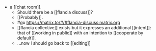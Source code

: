 - a [[chat room]].
	- Should there be a [[flancia discuss]]?
	- [[Probably]].
	- #go https://matrix.to/#/#flancia-discuss:matrix.org
	- [[flancia collective]] exists but it expresses an additional [[intent]]: that of [[working in public]] with an intention to [[cooperate by default]].
	- ...now I should go back to [[editing]]